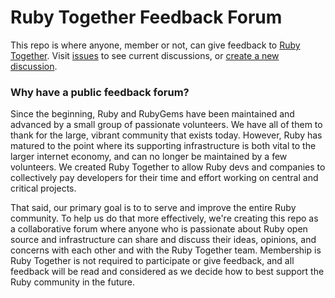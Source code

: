 # Ruby Together Feedback Forum

This repo is where anyone, member or not, can give feedback to [Ruby Together](https://rubytogether.org). Visit [issues](https://github.com/rubytogether/feedback/issues) to see current discussions, or [create a new discussion](https://github.com/rubytogether/feedback/issues/new).

### Why have a public feedback forum?

Since the beginning, Ruby and RubyGems have been maintained and advanced by a small group of passionate volunteers. We have all of them to thank for the large, vibrant community that exists today. However, Ruby has matured to the point where its supporting infrastructure is both vital to the larger internet economy, and can no longer be maintained by a few volunteers. We created Ruby Together to allow Ruby devs and companies to collectively pay developers for their time and effort working on central and critical projects.

That said, our primary goal is to to serve and improve the entire Ruby community. To help us do that more effectively, we're creating this repo as a collaborative forum where anyone who is passionate about Ruby open source and infrastructure can share and discuss their ideas, opinions, and concerns with each other and with the Ruby Together team. Membership is Ruby Together is not required to participate or give feedback, and all feedback will be read and considered as we decide how to best support the Ruby community in the future.
